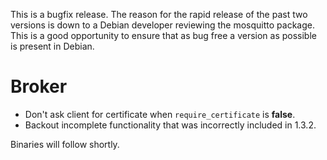 <!--
.. title: Version 1.3.4 released
.. slug: version-1-3-4-released
.. date: 2014-08-06 00:53:05
.. tags:
.. category:
.. link:
.. description:
.. type: text
-->

This is a bugfix release. The reason for the rapid release of the past two
versions is down to a Debian developer reviewing the mosquitto package. This is
a good opportunity to ensure that as bug free a version as possible is present
in Debian.

# Broker

 * Don't ask client for certificate when `require_certificate` is **false**.
 * Backout incomplete functionality that was incorrectly included in 1.3.2.

Binaries will follow shortly.
